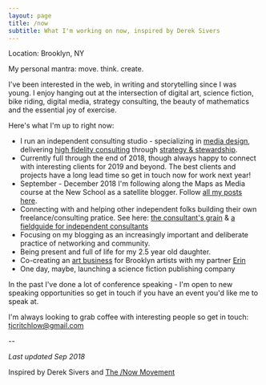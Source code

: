 ```yaml
---
layout: page
title: /now
subtitle: What I'm working on now, inspired by Derek Sivers
---
```


Location: Brooklyn, NY

My personal mantra: move. think. create.

I've been interested in the web, in writing and storytelling since I was young. I enjoy hanging out at the intersection of digital art, science fiction, bike riding, digital media, strategy consulting, the beauty of mathematics and the essential joy of exercise.

Here's what I'm up to right now:

 - I run an independent consulting studio - specializing in [media design](https://tomcritchlow.com/2018/07/25/media-design/), delivering [high fidelity consulting](https://tomcritchlow.com/2018/07/10/high-fidelity-consulting/) through [strategy & stewardship](https://tomcritchlow.com/2018/06/28/strategy-stewardship/).
 - Currently full through the end of 2018, though always happy to connect with interesting clients for 2019 and beyond. The best clients and projects have a long lead time so get in touch now for work next year!
 - September - December 2018 I'm following along the Maps as Media course at the New School as a satellite blogger. Follow [all my posts here](https://tomcritchlow.com/maps-as-media/). 
 - Connecting with and helping other independent folks building their own freelance/consulting pratice. See here: [the consultant's grain](http://tomcritchlow.com/2017/07/18/the-consultants-grain/) & [a fieldguide for independent consultants](https://tomcritchlow.com/2016/12/14/fieldguide-independent-consulting/)
 - Focusing on my blogging as an increasingly important and deliberate practice of networking and community. 
 - Being present and full of life for my 2.5 year old daughter.
 - Co-creating an <a href="http://www.fiercelycurious.com">art business</a> for Brooklyn artists with my partner [Erin](http://erinprz.com/)
 - One day, maybe, launching a science fiction publishing company
 
In the past I've done a lot of conference speaking - I'm open to new speaking opportunities so get in touch if you have an event you'd like me to speak at.

I'm always looking to grab coffee with interesting people so get in touch: <a href="mailto:tjcritchlow@gmail.com">tjcritchlow@gmail.com</a>

--   

*Last updated Sep 2018*

Inspired by Derek Sivers and <a href="https://sivers.org/nowff">The /Now Movement</a>